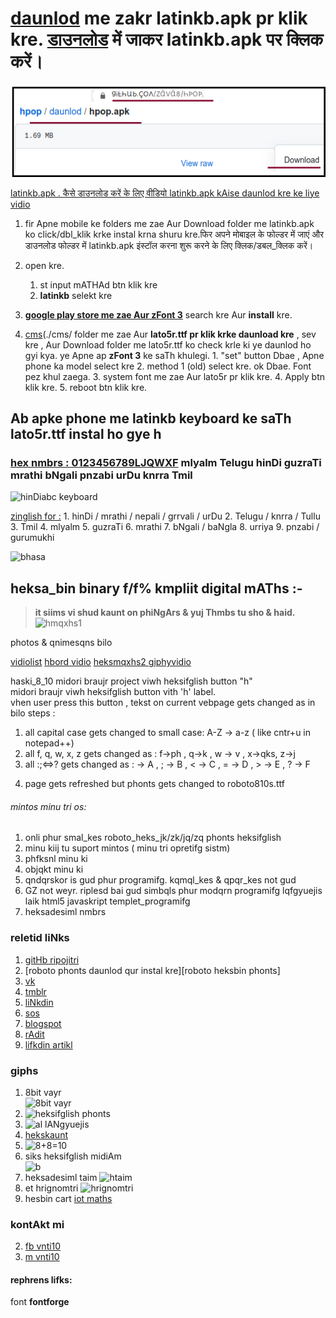 # **[daunlod](./daunlod/)** me zakr latinkb.apk pr klik kre. **[डाउनलोड](./daunlod/)** में जाकर latinkb.apk पर क्लिक करें।

![daunlod kre](./cms/daunlod_hao1.png)

[latinkb.apk . कैसे डाउनलोड करें के लिए वीडियो latinkb.apk kAise daunlod kre ke liye vidio](https://youtu.be/hHlG011mZc8)

1. fir Apne mobile ke folders me zae Aur Download folder me latinkb.apk ko click/dbl_klik krke instal krna shuru kre.फिर अपने मोबाइल के फोल्डर में जाएं और डाउनलोड फोल्डर में latinkb.apk इंस्टॉल करना शुरू करने के लिए क्लिक/डबल_क्लिक करें।

1. open kre.
    1. st input mATHAd btn klik kre
    2. **latinkb** selekt kre

1. **[google play store me zae Aur zFont 3](https://play.google.com/store/apps/details?id=com.htetznaing.zfont2)** search kre Aur **install** kre.

1. [cms](./cms/ folder me zae Aur **lato5r.ttf pr klik krke daunload kre** , sev kre , Aur Download folder me lato5r.ttf ko check krle ki ye daunlod ho gyi kya. ye Apne ap **zFont 3** ke saTh khulegi.
       1. "set" button Dbae , Apne phone ka model select kre
       2. method 1 (old) select kre. ok Dbae. Font pez khul zaega.
       3. system font me zae Aur lato5r pr klik kre.
       4. Apply btn klik kre.
       5. reboot btn klik kre.

## Ab apke phone me latinkb keyboard ke saTh lato5r.ttf instal ho gye h

### [hex nmbrs : 0123456789LJQWXF](http://github.com/zava8/hex) mlyalm Telugu hinDi guzraTi mrathi bNgali pnzabi urDu knrra Tmil

![hinDiabc keyboard](./cms/kiiz_sym_hindi_latinkb_phoniks.gif)

[zinglish for :](http://zinglish.vercel.app)
    1. hinDi / mrathi / nepali / grrvali / urDu
    2. Telugu / knrra / Tullu
    3. Tmil
    4. mlyalm
    5. guzraTi
    6. mrathi
    7. bNgali / baNgla
    8. urriya
    9. pnzabi / gurumukhi

![bhasa](https://media.giphy.com/media/h1nksDAIfSGcAyqT0L/giphy.gif)

## heksa_bin binary f/f% kmpliit digital mAThs :- 
> **it siims vi shud kaunt on phiNgArs & yuj Thmbs tu sho & haid.**
![hmqxhs1](https://media.giphy.com/media/iFyfkrakAT9L6qs0RM/giphy.gif)

photos & qnimesqns bilo

[vidiolist](https://www.youtube.com/playlist?list=PLlYCdgTLt8n9FbT69DieXkc00VdW3wa1W)
[hbord vidio](https://youtu.be/VogKRvYheDM)
[heksmqxhs2 giphyvidio](https://giphy.com/gifs/SuBYdWOLQraLIEALbp/html5)

haski_8_10 midori braujr project viwh heksifglish button "h"  
midori braujr viwh heksifglish button vith 'h' label.  
vhen user press this button , tekst on current vebpage gets changed as in bilo steps :
1. all capital case gets changed to small case:  A-Z -> a-z   ( like cntr+u in notepad++) 
2. all f, q, w, x, z gets changed as :     f->ph , q->k , w -> v , x->qks, z->j
3. all :;&lt;=&gt;? gets changed as  : -&gt; A , ; -&gt; B , &lt; -&gt; C , = -&gt; D , &gt; -&gt; E , ? -&gt; F
4) page gets refreshed but phonts gets changed to roboto810s.ttf

###### mintos minu tri os:  
1. onli phur smal_kes roboto_heks_jk/zk/jq/zq phonts heksifglish
2. minu kiij tu suport mintos ( minu tri opretifg sistm)
 1. phfksnl minu ki
 2. objqkt minu ki
3. qndqrskor is gud phur programifg. kqmql_kes & qpqr_kes not gud
4. GZ not weyr. riplesd bai gud simbqls phur modqrn programifg lqfgyuejis laik html5 javaskript templet_programifg
5. heksadesiml nmbrs

### reletid liNks
1. [gitHb ripojitri](http://github.com/Font77/latinkb)
2. [roboto phonts daunlod qur instal kre][roboto heksbin phonts]
3. [vk](http://vk.com/etphor)
4. [tmblr](http://heksinglish.tumblr.com)
5. [liNkdin](http://linkedin.com/in/vnti10vnso100)
6. [sos](http://en.wikipedia.org/wiki/Subject%E2%80%93object%E2%80%93verb)
7. [blogspot](http://heksadesiml.blogspot.com)
8. [rAdit](http://reddit.com/user/heksadesiml)
9. [lifkdin artikl](https://www.linkedin.com/pulse/kibord-leaut-phur-heksaikod-vnti-heksinglish)

### giphs
1. 8bit vayr  
![8bit vayr](https://media.giphy.com/media/fZ8Avc2KMqQjH9xAwk/giphy.gif)
2. ![heksifglish phonts](https://i.pinimg.com/originals/a6/c0/94/a6c094248a071ea0e99197429f6cfc03.gif)
3. ![al lANgyuejis](https://media.giphy.com/media/eNY2sAKEmP5IyYwXB6/giphy.gif)
4. [hekskaunt](https://photos.app.goo.gl/wGSzsBxjmJjFAbAm9)  
5. ![8+8=10](https://media.giphy.com/media/jRAoDORsyXmAzgt6uM/giphy.gif)
6. siks heksifglish midiAm  
![b](https://media.giphy.com/media/h6s5EFwoeAM3s6noRX/giphy.gif)
7. heksadesiml taim
![htaim](https://media.giphy.com/media/eflaGl8GtsItg7Hj72/giphy.gif)
8. et hrignomtri
![hrignomtri](https://media.giphy.com/media/LNkRqaHsd7vgu0vz4o/giphy.gif)
9. hesbin cart
[iot maths](https://heksinglish.tumblr.com/post/629519441992007680/iot-maths-mathematics-future-technology)

### kontAkt mi
2. [fb vnti10](fb.me/vnti10)
3. [m vnti10](m.me/vnti10)

#### rephrens lifks:  
[cms]: ./cms/
[latinkb_heks.apk]: https://github.com/Font77/heks810/blob/master/latinkb_heks.apk

font **fontforge** 